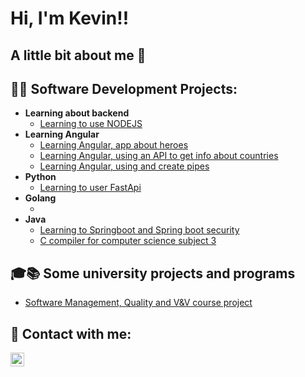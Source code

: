 <h1>Hi, I'm Kevin!!</h1>

<h2>A little bit about me 👀 </h2>

<h2>👨‍💻 Software Development Projects:</h2>

- <b>Learning about backend</b>
  - [Learning to use NODEJS](https://github.com/kJulianC/Aprendiendo-Node)
- <b>Learning Angular </b>
  - [Learning Angular, app about heroes](https://github.com/kJulianC/HeroesAngularApp)
  - [Learning Angular, using an API to get info about countries](https://github.com/kJulianC/BuscadorPaises)
  - [Learning Angular, using and create pipes](https://github.com/kJulianC/pipesAngular) 
- <b>Python</b>
  - [Learning to user FastApi](https://github.com/kJulianC/UsingFastAPI)
- <b>Golang</b>
  - []()
- <b>Java</b>
  - [Learning to Springboot and Spring boot security](https://github.com/kJulianC/SpringEggLive)
  - [C compiler for computer science subject 3](https://github.com/kJulianC/Ccompiler)
<h2> 🎓📚 Some university projects and programs</h2>

- [Software Management, Quality and V&V course project](https://github.com/kJulianC/Rotonda)

<h2> 🤳 Contact with me:</h2>

[<img align="left" alt="KevinCulma | LinkedIn" width="22px" src="https://cdn.jsdelivr.net/npm/simple-icons@v3/icons/linkedin.svg" />][linkedin]

[linkedin]: www.linkedin.com/in/kevin-culma-culma

<!--
Here are some ideas to get you started:

- 🔭 I’m currently working on ...
- 🌱 I’m currently learning ...
- 👯 I’m looking to collaborate on ...
- 🤔 I’m looking for help with ...
- 💬 Ask me about ...
- 📫 How to reach me: ...
- 😄 Pronouns: ...
- ⚡ Fun fact: ...
-->

